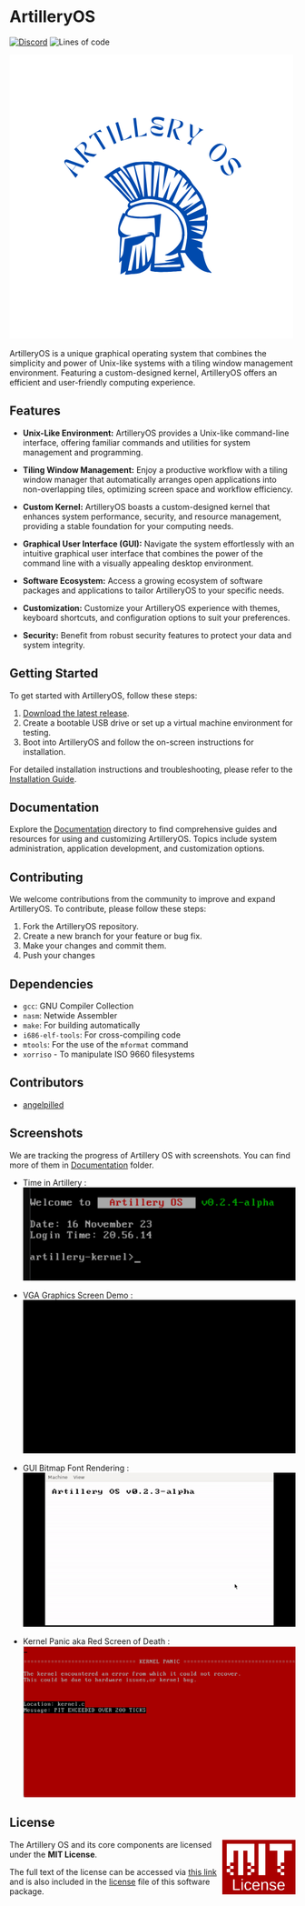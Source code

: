 # ArtilleryOS 
[![Discord](https://img.shields.io/discord/1148155381290369074?logo=Discord&label=Discord)](https://discord.gg/jgmtqrJshV)
![Lines of code](https://img.shields.io/tokei/lines/github/lvntky/ArtilleryOS)

![ArtilleryOS Logo](/docs/logo.png)

ArtilleryOS is a unique graphical operating system that combines the simplicity and power of Unix-like systems with a tiling window management environment. Featuring a custom-designed kernel, ArtilleryOS offers an efficient and user-friendly computing experience.

## Features

- **Unix-Like Environment:** ArtilleryOS provides a Unix-like command-line interface, offering familiar commands and utilities for system management and programming.

- **Tiling Window Management:** Enjoy a productive workflow with a tiling window manager that automatically arranges open applications into non-overlapping tiles, optimizing screen space and workflow efficiency.

- **Custom Kernel:** ArtilleryOS boasts a custom-designed kernel that enhances system performance, security, and resource management, providing a stable foundation for your computing needs.

- **Graphical User Interface (GUI):** Navigate the system effortlessly with an intuitive graphical user interface that combines the power of the command line with a visually appealing desktop environment.

- **Software Ecosystem:** Access a growing ecosystem of software packages and applications to tailor ArtilleryOS to your specific needs.

- **Customization:** Customize your ArtilleryOS experience with themes, keyboard shortcuts, and configuration options to suit your preferences.

- **Security:** Benefit from robust security features to protect your data and system integrity.

## Getting Started

To get started with ArtilleryOS, follow these steps:

1. [Download the latest release](https://github.com/lvntky/ArtilleryOS/releases).
2. Create a bootable USB drive or set up a virtual machine environment for testing.
3. Boot into ArtilleryOS and follow the on-screen instructions for installation.

For detailed installation instructions and troubleshooting, please refer to the [Installation Guide](docs/installation-guide.md).

## Documentation

Explore the [Documentation](docs/) directory to find comprehensive guides and resources for using and customizing ArtilleryOS. Topics include system administration, application development, and customization options.

## Contributing

We welcome contributions from the community to improve and expand ArtilleryOS. To contribute, please follow these steps:

1. Fork the ArtilleryOS repository.
2. Create a new branch for your feature or bug fix.
3. Make your changes and commit them.
4. Push your changes

## Dependencies

- `gcc`: GNU Compiler Collection
- `nasm`: Netwide Assembler
- `make`: For building automatically
- `i686-elf-tools`: For cross-compiling code
- `mtools`: For the use of the `mformat` command
- `xorriso` - To manipulate ISO 9660 filesystems

## Contributors

- [angelpilled](https://github.com/angelpilled)

## Screenshots
We are tracking the progress of Artillery OS with screenshots. You can find more of them in [Documentation](docs/) folder.

* Time in Artillery :
![Time](docs/time.png)

* VGA Graphics Screen Demo :
![InitialGraphics](docs/screen_demo.gif)

* GUI Bitmap Font Rendering :
![Font](docs/font_render.gif)

* Kernel Panic aka Red Screen of Death :
![kernelPanic](docs/kernel_panic.png)



## License

<a href="https://opensource.org/licenses/MIT">
  <img align="right" height="96" alt="MIT License" src="/docs/mit.jpg" />
</a>

The Artillery OS and its core components are licensed under the **MIT License**.

The full text of the license can be accessed via [this link](https://opensource.org/licenses/MIT) and is also included in the [license](LICENSE) file of this software package.
